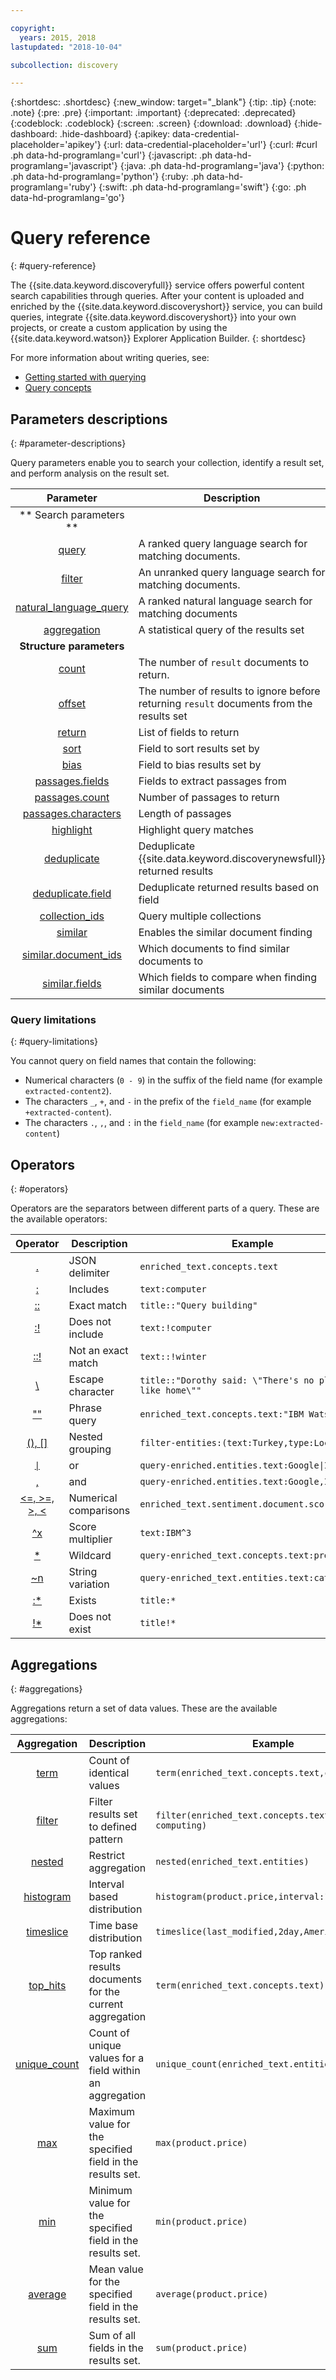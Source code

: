 ```yaml
---

copyright:
  years: 2015, 2018
lastupdated: "2018-10-04"

subcollection: discovery

---
```


{:shortdesc: .shortdesc}
{:new_window: target="_blank"}
{:tip: .tip}
{:note: .note}
{:pre: .pre}
{:important: .important}
{:deprecated: .deprecated}
{:codeblock: .codeblock}
{:screen: .screen}
{:download: .download}
{:hide-dashboard: .hide-dashboard}
{:apikey: data-credential-placeholder='apikey'} 
{:url: data-credential-placeholder='url'}
{:curl: #curl .ph data-hd-programlang='curl'}
{:javascript: .ph data-hd-programlang='javascript'}
{:java: .ph data-hd-programlang='java'}
{:python: .ph data-hd-programlang='python'}
{:ruby: .ph data-hd-programlang='ruby'}
{:swift: .ph data-hd-programlang='swift'}
{:go: .ph data-hd-programlang='go'}

# Query reference
{: #query-reference}

The {{site.data.keyword.discoveryfull}} service offers powerful content search capabilities through queries. After your content is uploaded and enriched by the {{site.data.keyword.discoveryshort}} service, you can build queries, integrate {{site.data.keyword.discoveryshort}} into your own projects, or create a custom application by using the {{site.data.keyword.watson}} Explorer Application Builder.
{: shortdesc}

For more information about writing queries, see:
- [Getting started with querying](/docs/services/discovery?topic=discovery-getting-started-with-querying#getting-started-with-querying)
- [Query concepts](/docs/services/discovery?topic=discovery-query-concepts#query-concepts)

## Parameters descriptions
{: #parameter-descriptions}

Query parameters enable you to search your collection, identify a result set, and perform analysis on the result set.


| Parameter | Description | Example |
|:-------------------:|------------------------------------------------------------|--------------------------------|
|** Search parameters **|  |  |
| [query](/docs/services/discovery?topic=discovery-query-parameters#query) | A ranked query language search for matching documents. | `query=bees` |
| [filter](/docs/services/discovery?topic=discovery-query-parameters#filter) | An unranked query language search for matching documents. | `filter=bees` |
| [natural_language_query](/docs/services/discovery?topic=discovery-query-parameters#nlq) | A ranked natural language search for matching documents | `natural_language_query="How do bees fly"` |
| [aggregation](/docs/services/discovery?topic=discovery-query-parameters#aggregation) | A statistical query of the results set | `aggregation=term(enriched_text.entities.type)` |
| **Structure parameters** | | |
| [count](/docs/services/discovery?topic=discovery-query-parameters#count) | The number of `result` documents to return. | `count=15` |
| [offset](/docs/services/discovery?topic=discovery-query-parameters#offset) | The number of results to ignore before returning `result` documents from the results set | `offset=100` |
| [return](/docs/services/discovery?topic=discovery-query-parameters#return) | List of fields to return | `return=title,url` |
| [sort](/docs/services/discovery?topic=discovery-query-parameters#sort) | Field to sort results set by | `sort=enriched_text.sentiment.document.score` |
| [bias](/docs/services/discovery?topic=discovery-query-parameters#bias) | Field to bias results set by | `bias=publication_date` |
| [passages.fields](/docs/services/discovery?topic=discovery-query-parameters#passages_fields) | Fields to extract passages from | `passages=true&passages.fields=text,abstract,conclusion` |
| [passages.count](/docs/services/discovery?topic=discovery-query-parameters#passages_count) | Number of passages to return | `passages=true&passages.count=6` |
| [passages.characters](/docs/services/discovery?topic=discovery-query-parameters#passages_characters) | Length of passages | `passages=true&passages.characters=144` |
| [highlight](/docs/services/discovery?topic=discovery-query-parameters#highlight) | Highlight query matches | `highlight=true` |
| [deduplicate](/docs/services/discovery?topic=discovery-query-parameters#deduplicate) | Deduplicate {{site.data.keyword.discoverynewsfull}} returned results | `deduplicate=true` |
| [deduplicate.field](/docs/services/discovery?topic=discovery-query-parameters#deduplicate_field) | Deduplicate returned results based on field | `deduplicate.field=title` |
| [collection_ids](/docs/services/discovery?topic=discovery-query-parameters#collection_ids) | Query multiple collections | `collection_ids={1},{2},{3}` |
| [similar](/docs/services/discovery?topic=discovery-query-parameters#similar) | Enables the similar document finding | `similar=true` |
| [similar.document_ids](/docs/services/discovery?topic=discovery-query-parameters#similar_document_ids) | Which documents to find similar documents to | `similar.document_ids={id1},{id2}` |
| [similar.fields](/docs/services/discovery?topic=discovery-query-parameters#similar_fields) | Which fields to compare when finding similar documents | `similar.fields=text,title` |

### Query limitations
{: #query-limitations}

You cannot query on field names that contain the following:
- Numerical characters (`0 - 9`) in the suffix of the field name (for example `extracted-content2`).
- The characters `_`, `+`, and `-` in the prefix of the `field_name` (for example `+extracted-content`).
- The characters `.`, `,`, and `:` in the `field_name` (for example `new:extracted-content`)

## Operators
{: #operators}

Operators are the separators between different parts of a query. These are the available operators:

| Operator | Description | Example |
|:-------------------:|------------------------------------------------------------|--------------------------------|
| [.](/docs/services/discovery?topic=discovery-query-operators#delimiter) | JSON delimiter | `enriched_text.concepts.text` |
| [:](/docs/services/discovery?topic=discovery-query-operators#includes) | Includes | `text:computer` |
| [::](/docs/services/discovery?topic=discovery-query-operators#match) | Exact match | `title::"Query building"` |
| [:!](/docs/services/discovery?topic=discovery-query-operators#notinclude) | Does not include | `text:!computer` |
| [::!](/docs/services/discovery?topic=discovery-query-operators#notamatch) | Not an exact match | `text::!winter` |
| [\\](/docs/services/discovery?topic=discovery-query-operators#escape) | Escape character | `title::"Dorothy said: \"There's no place like home\""` |
| [""](/docs/services/discovery?topic=discovery-query-operators#phrase) | Phrase query | `enriched_text.concepts.text:"IBM Watson"` |
| [(), \[\]](/docs/services/discovery?topic=discovery-query-operators#nestedquery) | Nested grouping | `filter-entities:(text:Turkey,type:Location)` |
| [<code>&#124;</code>](/docs/services/discovery?topic=discovery-query-operators#or) | or | <code>query-enriched.entities.text:Google&#124;IBM</code> |
| [,](/docs/services/discovery?topic=discovery-query-operators#and) | and | `query-enriched.entities.text:Google,IBM` |
| [<=, >=, >, <](/docs/services/discovery?topic=discovery-query-operators#comparisons) | Numerical comparisons |  `enriched_text.sentiment.document.score>0.679`     |
| [^x](/docs/services/discovery?topic=discovery-query-operators#multiplier) | Score multiplier | `text:IBM^3` |
| [*](/docs/services/discovery?topic=discovery-query-operators#wildcard) | Wildcard | `query-enriched_text.concepts.text:pre*` |
| [~n](/docs/services/discovery?topic=discovery-query-operators#variation) | String variation | `query-enriched_text.entities.text:cat~1` |
| [:*](/docs/services/discovery?topic=discovery-query-operators#exists) | Exists | `title:*` |
| [!*](/docs/services/discovery?topic=discovery-query-operators#dnexist) | Does not exist | `title!*` |

## Aggregations
{: #aggregations}

Aggregations return a set of data values. These are the available aggregations:

| Aggregation | Description | Example |
|:-------------------:|------------------------------------------------------------|--------------------------------|
| [term](/docs/services/discovery?topic=discovery-query-aggregations#term) | Count of identical values | `term(enriched_text.concepts.text,count:10)` |
| [filter](/docs/services/discovery?topic=discovery-query-aggregations#aggfilter) | Filter results set to defined pattern | `filter(enriched_text.concepts.text:cloud computing)`
| [nested](/docs/services/discovery?topic=discovery-query-aggregations#nested) | Restrict aggregation | `nested(enriched_text.entities)` |
| [histogram](/docs/services/discovery?topic=discovery-query-aggregations#histogram) | Interval based distribution | `histogram(product.price,interval:1)` |
| [timeslice](/docs/services/discovery?topic=discovery-query-aggregations#timeslice) | Time base distribution | `timeslice(last_modified,2day,America/New York)` |
| [top_hits](/docs/services/discovery?topic=discovery-query-aggregations#top_hits) | Top ranked results documents for the current aggregation | `term(enriched_text.concepts.text).top_hits(10)` |
| [unique_count](/docs/services/discovery?topic=discovery-query-aggregations#unique_count) | Count of unique values for a field within an aggregation | `unique_count(enriched_text.entities.type)` |
| [max](/docs/services/discovery?topic=discovery-query-aggregations#max) | Maximum value for the specified field in the results set. | `max(product.price)` |
| [min](/docs/services/discovery?topic=discovery-query-aggregations#min) | Minimum value for the specified field in the results set. | `min(product.price)` |
| [average](/docs/services/discovery?topic=discovery-query-aggregations#average) |Mean value for the specified field in the results set. | `average(product.price)` |
| [sum](/docs/services/discovery?topic=discovery-query-aggregations#sum) | Sum of all fields in the results set. | `sum(product.price)` |
